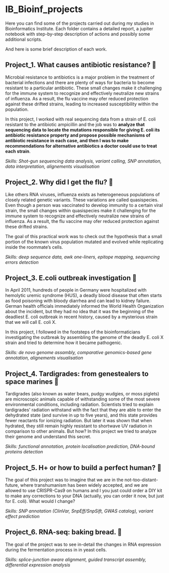# IB_Bioinf_projects

Here you can find some of the projects carried out during my studies in Bioinformatics Institute.
Each folder contains a detailed report, a jupiter notebook with step-by-step description of actions and possibly some additional scripts.

And here is some brief description of each work.

## Project_1. What causes antibiotic resistance? 🌿 
Microbial resistance to antibiotics is a major problem in the treatment of bacterial infections and there are plenty of ways for bacteria to become resistant to a particular antibiotic. 
These small changes make it challenging for the immune system to recognize and effectively neutralize new strains of influenza. As a result, the flu vaccine may ofer reduced protection against these drifted strains, leading to
increased susceptibility within the population.

In this project, I worked with real sequencing data from a strain of E. coli resistant to the antibiotic ampicillin and the job was to **analyze that sequencing data to locate the mutations responsible for giving E. coli its antibiotic resistance property and propose possible mechanisms of antibiotic resistance in each case, and then I was to make recommendations for alternative antibiotics a doctor could use to treat each strain**.

*Skills: Shot-gun sequencing data analysis, variant calling, SNP annotation, data interpretation, alignements visualisation*

## Project_2. Why did I get the flu? 🌵

Like others RNA viruses, influenza exists as heterogeneous populations of closely related genetic variants. These variations are called quasispecies.  Even though a person was vaccinated to develop immunity to a certain viral strain, the small changes within quasispecies make it challenging for the immune system to recognize and effectively neutralize new strains of influenza. As a result, the flu vaccine may ofer reduced protection against these drifted strains.

The goal of this practical work was to check out the hypothesis that a small portion of the known virus population mutated and evolved while replicating inside the roommate’s cells.

*Skills: deep sequence data, awk one-liners, epitope mapping, sequencing errors detection*

## Project_3. E.coli outbreak investigation 🌱

In April 2011, hundreds of people in Germany were hospitalized with hemolytic uremic syndrome (HUS), a deadly blood disease that often starts as food poisoning with bloody diarrhea and can lead to kidney failure. German health officials immediately informed the World Health Organization about the incident, but they had no idea that it was the beginning of the deadliest E. coli outbreak in recent history, caused by a mysterious strain that we will call E. coli X. 

In this project, I followed in the footsteps of the bioinformaticians investigating the outbreak by assembling the genome of the deadly E. coli X strain and tried to determine how it became pathogenic. 

*Skills: de novo genome assambly, comparative genomics-based gene annotation, alignements visualisation*

## Project_4. Tardigrades: from genestealers to space marines 🌸
Tardigrades (also known as water bears, pudgy wudgies, or moss piglets) are microscopic animals capable of withstanding some of the most severe environmental conditions, including radiation.  Scientists tried to explain tardigrades' radiation withstand with the fact that they are able to enter the dehydrated state (and survive in up to five years), and this state provides fewer reactants for ionizing radiation. But later it was shown that when hydrated, they still remain highly resistant to shortwave UV radiation in comparison to other animals.  But how?  In this project we tried to analyze their genome and understand this secret.

*Skills: functional annotation, protein localisation prediction, DNA-bound proteins detection*

## Project_5. H+ or how to build a perfect human? 🌳

The goal of this project was to  imagine that we are in the not-too-distant-future, where transhumanism has been widely accepted, and we are allowed to use CRISPR-Cas9 on humans and I you just could order a DIY kit to make any corrections to your DNA (actually, you can order it now, but just for E. coli). What would I change? 

*Skills: SNP annotation (ClinVar, SnpEff/SnpSift, GWAS catalog), variant effect prediction*

## Project_6. RNA-seq: baking bread. 💚 
The goal of the project was to see in-detail the changes in RNA expression during the fermentation process in in yeast cells.

*Skills: splice-junction aware alignment, guided transcript assembly, differential expression analysis*

